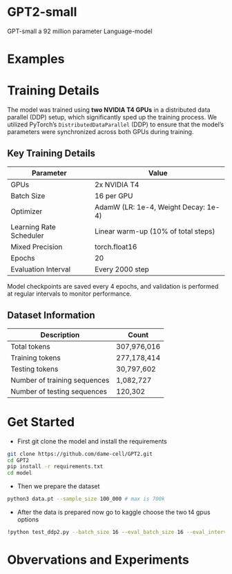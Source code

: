 # GPT2-small
GPT-small a 92 million parameter Language-model   

# Examples 


# Training Details 

The model was trained using **two NVIDIA T4 GPUs** in a distributed data parallel (DDP) setup, which significantly sped up the training process. We utilized PyTorch’s `DistributedDataParallel` (DDP) to ensure that the model’s parameters were synchronized across both GPUs during training. 

## Key Training Details

| **Parameter**             | **Value**                               |
|---------------------------|-----------------------------------------|
| GPUs                      | 2x NVIDIA T4                            |
| Batch Size                | 16 per GPU                              |
| Optimizer                 | AdamW (LR: 1e-4, Weight Decay: 1e-4)    |
| Learning Rate Scheduler    | Linear warm-up (10% of total steps)     |
| Mixed Precision            | torch.float16          |
| Epochs                    | 20                                      |
| Evaluation Interval        | Every 2000 step                        |


Model checkpoints are saved every 4 epochs, and validation is performed at regular intervals to monitor performance. 

## Dataset Information

| **Description**            | **Count**       |
|----------------------------|-----------------|
| Total tokens               | 307,976,016      |
| Training tokens            | 277,178,414      |
| Testing tokens             | 30,797,602       |
| Number of training sequences| 1,082,727       |
| Number of testing sequences | 120,302         |


# Get Started
- First git clone the model and install the requirements 
```bash
git clone https://github.com/dame-cell/GPT2.git
cd GPT2 
pip install -r requirements.txt
cd model 
```
- Then we prepare the dataset
```bash
python3 data.pt --sample_size 100_000 # max is 700k 
```
- After the data is prepared now go to kaggle choose the two t4 gpus options
```bash
!python test_ddp2.py --batch_size 16 --eval_batch_size 16 --eval_interval 2000 --epochs 12 --train_data "path to the train_npz" --test_data "path to the test_npz"
```
# Obvervations and Experiments 
